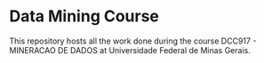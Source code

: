 # Data Mining Course

This repository hosts all the work done during the course DCC917 - MINERACAO DE DADOS at Universidade Federal de Minas Gerais.



